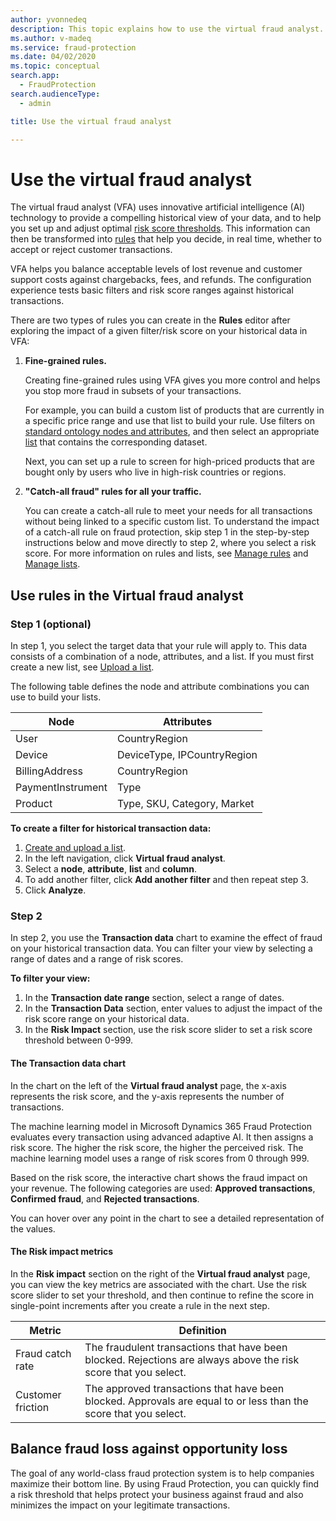 ```yaml
---
author: yvonnedeq
description: This topic explains how to use the virtual fraud analyst.
ms.author: v-madeq
ms.service: fraud-protection
ms.date: 04/02/2020
ms.topic: conceptual
search.app: 
  - FraudProtection
search.audienceType:
  - admin

title: Use the virtual fraud analyst

---
```


# Use the virtual fraud analyst

The virtual fraud analyst (VFA) uses innovative artificial intelligence (AI) technology to provide a compelling historical view of your data, and to help you set up and adjust optimal [risk score thresholds](scorecard.md). This information can then be transformed into [rules](rules.md) that help you decide, in real time, whether to accept or reject customer transactions.

VFA helps you balance acceptable levels of lost revenue and customer support costs against chargebacks, fees, and refunds.  The configuration experience tests basic filters and risk score ranges against historical transactions.

There are two types of rules you can create in the **Rules** editor after exploring the impact of a given filter/risk score on your historical data in VFA:

1. **Fine-grained rules.**

    Creating fine-grained rules using VFA gives you more control and helps you stop more fraud in subsets of your transactions.
    
    For example, you can build a custom list of products that are currently in a specific price range and use that list to build your rule. Use filters on [standard ontology nodes and attributes](graph-explorer.md), and then select an appropriate [list](lists.md) that contains the corresponding dataset. 
    
    Next, you can set up a rule to screen for high-priced products that are bought only by users who live in high-risk countries or regions.
    
2. **"Catch-all fraud" rules for all your traffic.**

    You can create a catch-all rule to meet your needs for all transactions without being linked to a specific custom list. To understand the impact of a catch-all rule on fraud protection, skip step 1 in the step-by-step instructions below and move directly to step 2, where you select a risk score. 
    For more information on rules and lists, see [Manage rules](rules.md) and [Manage lists](lists.md).

## Use rules in the Virtual fraud analyst 

### Step 1 (optional)

In step 1, you select the target data that your rule will apply to. This data consists of a combination of a node, attributes, and a list. If you must first create a new list, see [Upload a list](lists.md#upload-a-list).

The following table defines the node and attribute combinations you can use to build your lists. 

| Node | Attributes |
|---|---|
| User | CountryRegion |
| Device | DeviceType, IPCountryRegion |
| BillingAddress | CountryRegion |
| PaymentInstrument | Type |
| Product | Type, SKU, Category, Market |

**To create a filter for historical transaction data:**

1. [Create and upload a list](lists.md#upload-a-list).
1. In the left navigation, click **Virtual fraud analyst**.
1. Select a **node**, **attribute**, **list** and **column**.
1. To add another filter, click **Add another filter** and then repeat step 3.
1. Click **Analyze**.

### Step 2

In step 2, you use the **Transaction data** chart to examine the effect of fraud on your historical transaction data. You can filter your view by selecting a range of dates and a range of risk scores. 

**To filter your view:**

1. In the **Transaction date range** section, select a range of dates.
1. In the **Transaction Data** section, enter values to adjust the impact of the risk score range on your historical data.
1. In the **Risk Impact** section, use the risk score slider to set a risk score threshold between 0-999.

#### The Transaction data chart

In the chart on the left of the **Virtual fraud analyst** page, the x-axis represents the risk score, and the y-axis represents the number of transactions.

The machine learning model in Microsoft Dynamics 365 Fraud Protection evaluates every transaction using advanced adaptive AI. It then assigns a risk score. The higher the risk score, the higher the perceived risk. The machine learning model uses a range of risk scores from 0 through 999.

Based on the risk score, the interactive chart shows the fraud impact on your revenue. The following categories are used: **Approved transactions**, **Confirmed fraud**, and **Rejected transactions**. 

You can hover over any point in the chart to see a detailed representation of the values.

#### The Risk impact metrics

In the **Risk impact** section on the right of the **Virtual fraud analyst** page, you can view the key metrics are associated with the chart. Use the risk score slider to set your threshold, and then continue to refine the score in single-point increments after you create a rule in the next step.

| Metric | Definition |
|---|---|
| Fraud catch rate | The fraudulent transactions that have been blocked. Rejections are always above the risk score that you select. |
| Customer friction | The approved transactions that have been blocked. Approvals are equal to or less than the score that you select. |

## Balance fraud loss against opportunity loss

The goal of any world-class fraud protection system is to help companies maximize their bottom line. By using Fraud Protection, you can quickly find a risk threshold that helps protect your business against fraud and also minimizes the impact on your legitimate transactions.
